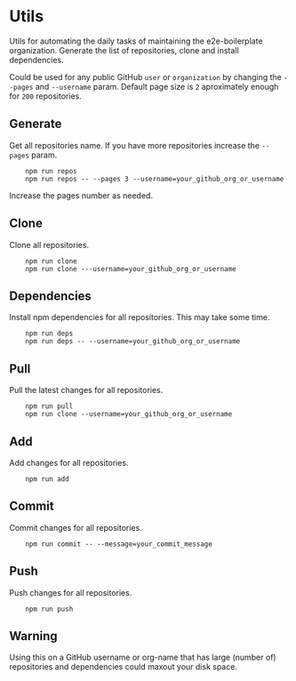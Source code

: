 # Utils

Utils for automating the daily tasks of maintaining the e2e-boilerplate organization. 
Generate the list of repositories, clone and install dependencies.

Could be used for any public GitHub `user` or `organization` by changing the `--pages` and `--username` param.
Default page size is `2` aproximately enough for `200` repositories.

## Generate 
Get all repositories name. If you have more repositories increase the `--pages` param.

        npm run repos
        npm run repos -- --pages 3 --username=your_github_org_or_username
        
Increase the pages number as needed.
        
## Clone
Clone all repositories.

        npm run clone
        npm run clone ---username=your_github_org_or_username
        
## Dependencies 
Install npm dependencies for all repositories. This may take some time.

        npm run deps
        npm run deps -- --username=your_github_org_or_username 
        
## Pull
Pull the latest changes for all repositories.

        npm run pull 
        npm run clone --username=your_github_org_or_username

## Add
Add changes for all repositories.
        
        npm run add 
        
## Commit
Commit changes for all repositories.
        
        npm run commit -- --message=your_commit_message
        
## Push
Push changes for all repositories.
        
        npm run push        

## Warning 
Using this on a GitHub username or org-name that has large (number of) repositories and dependencies could maxout your disk space.

